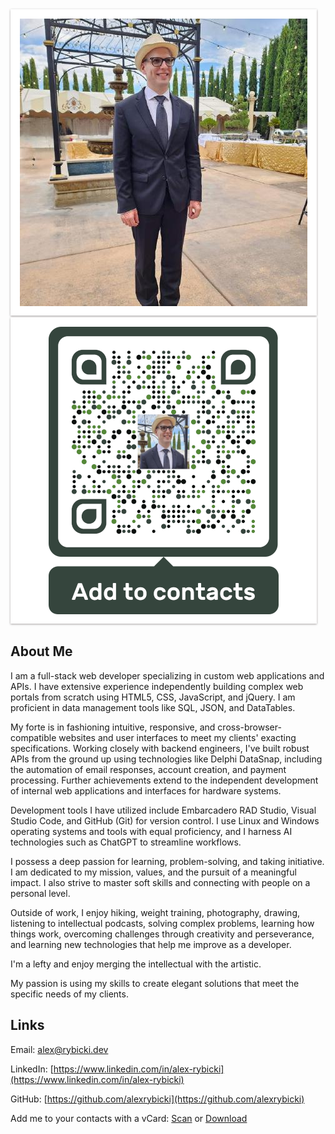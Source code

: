 
<div class="scene scene--card">
  <div class="card">
    <div class="card__face card__face--front">
      <img
          src="assets/me.jpg"
          alt="Click me"
          title="Click me"
          style="padding: 15px 15px 15px;  
                 background-color: white;
                 box-shadow: 0 1px 3px rgba(34, 25, 25, 0.4); 
                   -moz-box-shadow: 0 1px 2px rgba(34,25,25,0.4); 
                   -webkit-box-shadow: 0 1px 3px rgba(34, 25, 25, 0.4);
            ">
    </div>
    <div class="card__face card__face--back">
      <img
        src="assets/Static-vCard460.png"
        alt="Scan to add to contacts"
        title="Scan to add to contacts"
        style="padding: 15px 15px 15px;
               background-color: white;
               box-shadow: 0 1px 3px rgba(34, 25, 25, 0.4);
                 -moz-box-shadow: 0 1px 2px rgba(34,25,25,0.4);
                 -webkit-box-shadow: 0 1px 3px rgba(34, 25, 25, 0.4);
          ">
    </div>
  </div>
</div>

## About Me

I am a full-stack web developer specializing in custom web applications and APIs. I have extensive experience independently building complex web portals from scratch using HTML5, CSS, JavaScript, and jQuery. I am proficient in data management tools like SQL, JSON, and DataTables.

My forte is in fashioning intuitive, responsive, and cross-browser-compatible websites and user interfaces to meet my clients' exacting specifications. Working closely with backend engineers, I've built robust APIs from the ground up using technologies like Delphi DataSnap, including the automation of email responses, account creation, and payment processing. Further achievements extend to the independent development of internal web applications and interfaces for hardware systems. 

Development tools I have utilized include Embarcadero RAD Studio, Visual Studio Code, and GitHub (Git) for version control. I use Linux and Windows operating systems and tools with equal proficiency, and I harness AI technologies such as ChatGPT to streamline workflows.

I possess a deep passion for learning, problem-solving, and taking initiative. I am dedicated to my mission, values, and the pursuit of a meaningful impact. I also strive to master soft skills and connecting with people on a personal level.

Outside of work, I enjoy hiking, weight training, photography, drawing, listening to intellectual podcasts, solving complex problems, learning how things work, overcoming challenges through creativity and perseverance, and learning new technologies that help me improve as a developer. 

I'm a lefty and enjoy merging the intellectual with the artistic.

My passion is using my skills to create elegant solutions that meet the specific needs of my clients.

## Links

Email: [alex@rybicki.dev](mailto:alex@rybicki.dev)

LinkedIn: [https://www.linkedin.com/in/alex-rybicki](https://www.linkedin.com/in/alex-rybicki)

GitHub: [https://github.com/alexrybicki](https://github.com/alexrybicki)

Add me to your contacts with a vCard: [Scan](assets/alex-vcard.png) or [Download](assets/alex-vcard.vcf)
